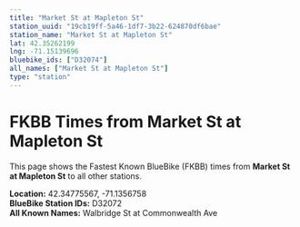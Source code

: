 ```yaml
---
title: "Market St at Mapleton St"
station_uuid: "19cb19ff-5a46-1df7-3b22-624870df6bae"
station_name: "Market St at Mapleton St"
lat: 42.35262199
lng: -71.15139696
bluebike_ids: ["D32074"]
all_names: ["Market St at Mapleton St"]
type: "station"
---
```


# FKBB Times from Market St at Mapleton St

This page shows the Fastest Known BlueBike (FKBB) times from **Market St at Mapleton St** to all other stations.

**Location:** 42.34775567, -71.1356758  
**BlueBike Station IDs:** D32072  
**All Known Names:** Walbridge St at Commonwealth Ave

